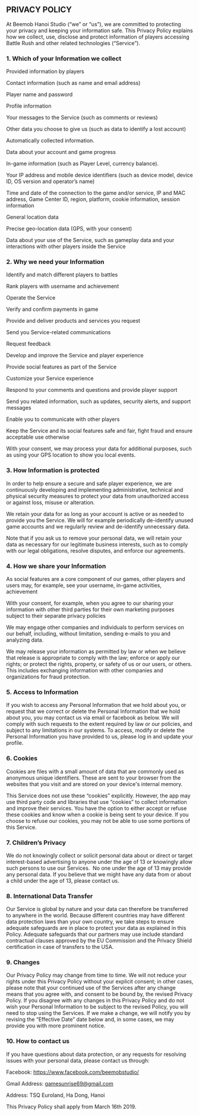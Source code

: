 ## PRIVACY POLICY

At Beemob Hanoi Studio (“we” or “us”), we are committed to protecting your privacy and keeping your information safe. This Privacy Policy explains how we collect, use, disclose and protect information of players accessing Battle Rush and other related technologies (“Service”).

### 1. Which of your Information we collect

Provided information by players

Contact information (such as name and email address)

Player name and password

Profile information 

Your messages to the Service (such as comments or reviews)

Other data you choose to give us (such as data to identify a lost account)

Automatically collected information.

Data about your account and game progress

In-game information (such as Player Level, currency balance).

Your IP address and mobile device identifiers (such as device model, device ID, OS version and operator’s name)

Time and date of the connection to the game and/or service, IP and MAC address, Game Center ID, region, platform, cookie information, session information

General location data

Precise geo-location data (GPS, with your consent)

Data about your use of the Service, such as gameplay data and your interactions with other players inside the Service

### 2. Why we need your Information

Identify and match different players to battles

Rank players with username and achievement

Operate the Service

Verify and confirm payments in game

Provide and deliver products and services you request

Send you Service-related communications

Request feedback

Develop and improve the Service and player experience

Provide social features as part of the Service

Customize your Service experience

Respond to your comments and questions and provide player support

Send you related information, such as updates, security alerts, and support messages

Enable you to communicate with other players

Keep the Service and its social features safe and fair, fight fraud and ensure acceptable use otherwise

With your consent, we may process your data for additional purposes, such as using your GPS location to show you local events.

### 3. How Information is protected

In order to help ensure a secure and safe player experience, we are continuously developing and implementing administrative, technical and physical security measures to protect your data from unauthorized access or against loss, misuse or alteration.

We retain your data for as long as your account is active or as needed to provide you the Service. We will for example periodically de-identify unused game accounts and we regularly review and de-identify unnecessary data.

Note that if you ask us to remove your personal data, we will retain your data as necessary for our legitimate business interests, such as to comply with our legal obligations, resolve disputes, and enforce our agreements.

### 4. How we share your Information

As social features are a core component of our games, other players and users may, for example, see your username, in-game activities, achievement

With your consent, for example, when you agree to our sharing your information with other third parties for their own marketing purposes subject to their separate privacy policies

We may engage other companies and individuals to perform services on our behalf, including, without limitation, sending e-mails to you and analyzing data.

We may release your information as permitted by law or when we believe that release is appropriate to comply with the law; enforce or apply our rights; or protect the rights, property, or safety of us or our users, or others. This includes exchanging information with other companies and organizations for fraud protection.

### 5. Access to Information

If you wish to access any Personal Information that we hold about you, or request that we correct or delete the Personal Information that we hold about you, you may contact us via email or facebook as below. We will comply with such requests to the extent required by law or our policies, and subject to any limitations in our systems. To access, modify or delete the Personal Information you have provided to us, please log in and update your profile.

### 6. Cookies

Cookies are files with a small amount of data that are commonly used as anonymous unique identifiers. These are sent to your browser from the websites that you visit and are stored on your device's internal memory.

This Service does not use these “cookies” explicitly. However, the app may use third party code and libraries that use “cookies” to collect information and improve their services. You have the option to either accept or refuse these cookies and know when a cookie is being sent to your device. If you choose to refuse our cookies, you may not be able to use some portions of this Service.

### 7. Children’s Privacy

We do not knowingly collect or solicit personal data about or direct or target interest-based advertising to anyone under the age of 13 or knowingly allow such persons to use our Services.  No one under the age of 13 may provide any personal data. If you believe that we might have any data from or about a child under the age of 13, please contact us.

### 8. International Data Transfer

Our Service is global by nature and your data can therefore be transferred to anywhere in the world. Because different countries may have different data protection laws than your own country, we take steps to ensure adequate safeguards are in place to protect your data as explained in this Policy. Adequate safeguards that our partners may use include standard contractual clauses approved by the EU Commission and the Privacy Shield certification in case of transfers to the USA.

### 9. Changes

Our Privacy Policy may change from time to time. We will not reduce your rights under this Privacy Policy without your explicit consent; in other cases, please note that your continued use of the Services after any change means that you agree with, and consent to be bound by, the revised Privacy Policy. If you disagree with any changes in this Privacy Policy and do not wish your Personal Information to be subject to the revised Policy, you will need to stop using the Services. If we make a change, we will notify you by revising the “Effective Date” date below and, in some cases, we may provide you with more prominent notice.

### 10. How to contact us

If you have questions about data protection, or any requests for resolving issues with your personal data, please contact us through:

Facebook: https://www.facebook.com/beemobstudio/

Gmail Address: gamesunrise69@gmail.com

Address: TSQ Euroland, Ha Dong, Hanoi

This Privacy Policy shall apply from March 16th 2019.
